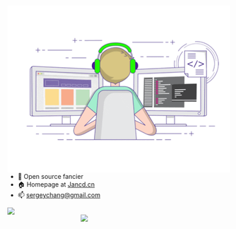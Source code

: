 <!-- - 🌱 Open source fancier
- 🏠 Homepage at [Jancd.cn](https://www.jancd.cn/)
- 📫 sergeychang@gmail.com -->

<p align="center">

<img align="right" src="https://github.com/Jancd/Jancd/raw/master/developer.gif"/>

<ul>
    <li><g-emoji class="g-emoji" alias="seedling" fallback-src="https://github.githubassets.com/images/icons/emoji/unicode/1f331.png">🌱</g-emoji> Open source fancier</li>
    <li><g-emoji class="g-emoji" alias="house" fallback-src="https://github.githubassets.com/images/icons/emoji/unicode/1f3e0.png">🏠</g-emoji> Homepage at <a href="https://www.jancd.cn/" rel="nofollow">Jancd.cn</a></li>
    <li><g-emoji class="g-emoji" alias="mailbox" fallback-src="https://github.githubassets.com/images/icons/emoji/unicode/1f4eb.png">📫</g-emoji> <a href="mailto:sergeychang@gmail.com">sergeychang@gmail.com</a></li>
</ul>

<p align="center">
<img align="left" src="https://github-readme-stats.vercel.app/api?username=Jancd&show_icons=true&icon_color=805AD5&text_color=718096&bg_color=ffffff&hide_title=true" width="468"/>

<img align="right" src="https://github-readme-stats.vercel.app/api/top-langs/?username=jancd&layout=compact" width="338"/>
</p>

</p>
